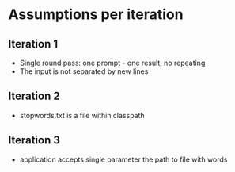 # Assumptions per iteration

## Iteration 1

 - Single round pass: one prompt - one result, no repeating
 - The input is not separated by new lines

## Iteration 2
 - stopwords.txt is a file within classpath

## Iteration 3
 - application accepts single parameter the path to file with words
